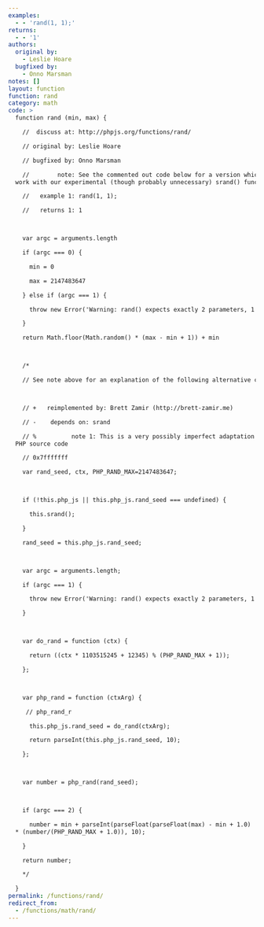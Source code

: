 ```yaml
---
examples:
  - - 'rand(1, 1);'
returns:
  - - '1'
authors:
  original by:
    - Leslie Hoare
  bugfixed by:
    - Onno Marsman
notes: []
layout: function
function: rand
category: math
code: >
  function rand (min, max) {

    //  discuss at: http://phpjs.org/functions/rand/

    // original by: Leslie Hoare

    // bugfixed by: Onno Marsman

    //        note: See the commented out code below for a version which will
  work with our experimental (though probably unnecessary) srand() function)

    //   example 1: rand(1, 1);

    //   returns 1: 1



    var argc = arguments.length

    if (argc === 0) {

      min = 0

      max = 2147483647

    } else if (argc === 1) {

      throw new Error('Warning: rand() expects exactly 2 parameters, 1 given')

    }

    return Math.floor(Math.random() * (max - min + 1)) + min



    /*

    // See note above for an explanation of the following alternative code



    // +   reimplemented by: Brett Zamir (http://brett-zamir.me)

    // -    depends on: srand

    // %          note 1: This is a very possibly imperfect adaptation from the
  PHP source code

    // 0x7fffffff

    var rand_seed, ctx, PHP_RAND_MAX=2147483647;



    if (!this.php_js || this.php_js.rand_seed === undefined) {

      this.srand();

    }

    rand_seed = this.php_js.rand_seed;



    var argc = arguments.length;

    if (argc === 1) {

      throw new Error('Warning: rand() expects exactly 2 parameters, 1 given');

    }



    var do_rand = function (ctx) {

      return ((ctx * 1103515245 + 12345) % (PHP_RAND_MAX + 1));

    };



    var php_rand = function (ctxArg) {

     // php_rand_r

      this.php_js.rand_seed = do_rand(ctxArg);

      return parseInt(this.php_js.rand_seed, 10);

    };



    var number = php_rand(rand_seed);



    if (argc === 2) {

      number = min + parseInt(parseFloat(parseFloat(max) - min + 1.0)
  * (number/(PHP_RAND_MAX + 1.0)), 10);

    }

    return number;

    */

  }
permalink: /functions/rand/
redirect_from:
  - /functions/math/rand/
---
```


<!-- WARNING! This file is auto generated by `npm run web:inject`, do not edit by hand -->
